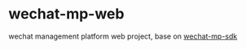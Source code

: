 wechat-mp-web
=============

wechat management platform web project, base on [wechat-mp-sdk](https://github.com/usc/wechat-mp-sdk)
